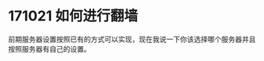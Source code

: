 # 171021 如何进行翻墙



前期服务器设置按照已有的方式可以实现，现在我说一下你该选择哪个服务器并且按照服务器有自己的设置。















































